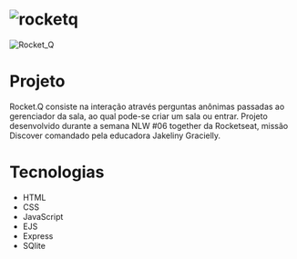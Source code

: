 # ![rocketq](https://user-images.githubusercontent.com/82831221/123514924-4c96f500-d663-11eb-9a9d-7eabde5d8ced.png)

![Rocket_Q](https://user-images.githubusercontent.com/82831221/123514489-49026e80-d661-11eb-8efe-00f93ac9f170.png)


# Projeto
Rocket.Q consiste na interação através perguntas anônimas passadas ao gerenciador da sala, ao qual pode-se criar um sala ou entrar. Projeto desenvolvido durante a semana NLW #06 together da Rocketseat, missão Discover comandado pela educadora Jakeliny Gracielly.

# Tecnologias
- HTML
- CSS
- JavaScript
- EJS
- Express
- SQlite
